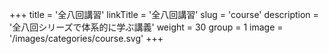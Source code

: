 +++
title = '全八回講習'
linkTitle = '全八回講習'
slug = 'course'
description = '全八回シリーズで体系的に学ぶ講義'
weight = 30
group = 1
image = '/images/categories/course.svg'
+++
